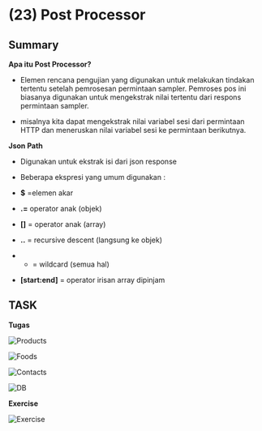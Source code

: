 # (23) Post Processor

## Summary

**Apa itu Post Processor?**

- Elemen rencana pengujian yang digunakan untuk melakukan tindakan tertentu setelah pemrosesan permintaan sampler. Pemroses pos ini biasanya digunakan untuk mengekstrak nilai tertentu dari respons permintaan sampler.

-  misalnya  kita dapat mengekstrak nilai variabel sesi dari permintaan HTTP dan meneruskan nilai variabel sesi ke permintaan berikutnya.

**Json Path**

- Digunakan untuk ekstrak isi dari json response 

- Beberapa ekspresi yang umum digunakan :

- **$** =elemen akar

- **.=** operator anak (objek)

- **[]** = operator anak (array)

- **..** = recursive descent (langsung ke objek)

- * = wildcard (semua hal)

- **[start:end]** = operator irisan array dipinjam

## TASK

**Tugas**

![Products](https://user-images.githubusercontent.com/94749506/162278179-69effab6-530e-4549-9bfd-69eb6feea37a.PNG)

![Foods](https://user-images.githubusercontent.com/94749506/162278189-21cf8bab-f20f-40dd-b2db-85f53aa8d4f9.PNG)

![Contacts](https://user-images.githubusercontent.com/94749506/162278192-464120c1-df90-4495-857b-1b3116e6c145.PNG)

![DB](https://user-images.githubusercontent.com/94749506/162278196-cece2440-83da-4f21-b633-9d814ddad9d9.PNG)

**Exercise**

![Exercise](https://user-images.githubusercontent.com/94749506/162140757-52ba3ea0-9b7f-4518-936c-6143ec25d2e2.PNG)

